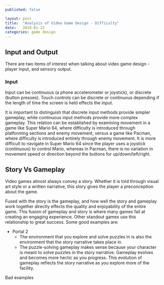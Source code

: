 ```yaml
---
published: false

layout: post
title:  "Analysis of Video Game Design - Difficulty"
date:   2019-01-22
categories: game design
---
```




## Input and Output

There are two items of interest when talking about video game design - player input, and sensory output. 

### Input  

Input can be continuous (a phone accelerometer or joystick), or discrete (button presses). Touch controls can be discrete or continuous depending if the length of time the screen is held effects the input.

It is important to distinguish that discrete input methods provide simpler gameplay, while continuous input methods provide more complex gameplay. This relation can be established by examining movement in a game like Super Mario 64, where difficulty is introduced through platforming sections and enemy movement, versus a game like Pacman, where difficulty is introduced entirely through enemy movement. It is more difficult to navigate in Super Mario 64 since the player uses a joystick (continuous) to control Mario, whereas in Pacman, there is no variation in movement speed or direction beyond the buttons for up/down/left/right.



## Story Vs Gameplay


Video games almost always convey a story. Whether it is told through visual art style or a written narrative, this story gives the player a preconception about the game. 

Fused with the story is the gameplay, and how well the story and gameplay work together directly effects the quality and enjoyability of the entire game. This fusion of gameplay and story is where many games fail at creating an engaging experience. Other standout games use this relationship to great success. Some good examples are:

- Portal 2
  - The environment that you explore and solve puzzles in is also the environment that the story narrative takes place in.
  - The puzzle-solving gameplay makes sense because your character is meant to solve puzzles in the story narrative. Gameplay evolves and becomes more hectic as you progress. This evolution of gameplay reflects the story narrative as you explore more of the facility.




Bad examples 